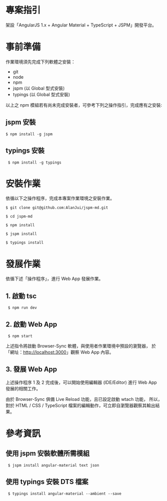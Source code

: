 # 專案指引

架設「AngularJS 1.x + Angular Material + TypeScript + JSPM」開發平台。

# 事前準備

作業環境須先完成下列軟體之安裝：

 * git
 * node
 * npm
 * jspm (以 Global 型式安裝)
 * typings (以 Global 型式安裝)

以上之 npm 模組若有尚未完成安裝者，可參考下列之操作指引，完成應有之安裝:

## jspm 安裝

```
$ npm install -g jspm
```

## typings 安裝

```
 $ npm install -g typings
```

# 安裝作業

依循以下之操作程序，完成本專案作業環境之安裝作業。

```
$ git clone git@github.com:AlanJui/jspm-md.git

$ cd jspm-md

$ npm install

$ jspm install

$ typings install
```

# 發展作業

依循下述「操作程序」，進行 Web App 發展作業。

## 1. 啟動 tsc 

```
 $ npm run dev
```

## 2. 啟動 Web App

```
 $ npm start
```

上述指令將啟動 Browser-Sync 軟體，與使用者作業環境中預設的瀏覽器，
於「網址：[http://localhost:3000](http://localhost:3000)」觀察 Web App 內容。

## 3. 發展 Web App

上述操作程序 1 及 2 完成後，可以開始使用編輯器 (IDE/Editor) 進行 Web App 發展的相關工作。

由於 Browser-Sync 俱備 Live Reload 功能，且已設定啟動 wtach 功能，
所以，對於 HTML / CSS / TypeScript 檔案的編輯動作，可立即自瀏覽器觀察其輸出結果。

# 參考資訊

## 使用 jspm 安裝軟體所需模組

```
 $ jspm install angular-material text json 
```

## 使用 typings 安裝 DTS 檔案


```
 $ typings install angular-material --ambient --save
```


